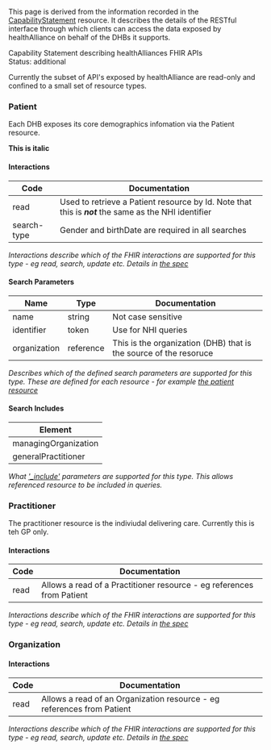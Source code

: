 <!-- capStmt.md {% comment %}
*****************************************************************************************
*                            WARNING: DO NOT EDIT THIS FILE                             *
*                                                                                       *
* This file is generated by SUSHI. Any edits you make to this file will be overwritten. *
*                                                                                       *
* To change the contents of this file, edit the original source file at:                *
* ig-data/input/pagecontent/capStmt.md                                                  *
*****************************************************************************************
{% endcomment %} -->
This page is derived from the information recorded in the [CapabilityStatement](CapabilityStatement-HaCapabilityStatement.html) resource.
It describes the details of the RESTful interface through which clients can access the data exposed by
healthAlliance on behalf of the DHBs it supports.

Capability Statement describing healthAlliances FHIR APIs  
Status: additional

Currently the subset of API's exposed by healthAlliance are read-only and confined to a small set of resource types.




### Patient

Each DHB exposes its core demographics infomation via the Patient resource.

**This is italic**


#### Interactions

| Code | Documentation |
| --- | --- |
| read | Used to retrieve a Patient resource by Id. Note that this is ***not*** the same as the NHI identifier |
| search-type | Gender and birthDate are required in all searches |

_Interactions describe which of the FHIR interactions are supported for this type - eg read, search, update etc. Details in [the spec](http://hl7.org/fhir/valueset-type-restful-interaction.html)_



#### Search Parameters

| Name | Type | Documentation |
| --- | --- | --- |
| name | string | Not case sensitive
| identifier | token | Use for NHI queries
| organization | reference | This is the organization (DHB) that is the source of the resoruce
_Describes which of the defined search parameters are supported for this type. These are defined for each resource - for example [the patient resource](http://hl7.org/fhir/patient.html#search)_


#### Search Includes
| Element |
| --- |
| managingOrganization |
| generalPractitioner |
_What ['_include'](http://hl7.org/fhir/search.html#include) parameters are supported for this type. This allows referenced resource to be included in queries._




### Practitioner

The practitioner resource is the indiviudal delivering care. Currently this is teh GP only.

#### Interactions

| Code | Documentation |
| --- | --- |
| read | Allows a read of a Practitioner resource - eg references from Patient |

_Interactions describe which of the FHIR interactions are supported for this type - eg read, search, update etc. Details in [the spec](http://hl7.org/fhir/valueset-type-restful-interaction.html)_







### Organization



#### Interactions

| Code | Documentation |
| --- | --- |
| read | Allows a read of an Organization resource - eg references from Patient |

_Interactions describe which of the FHIR interactions are supported for this type - eg read, search, update etc. Details in [the spec](http://hl7.org/fhir/valueset-type-restful-interaction.html)_







